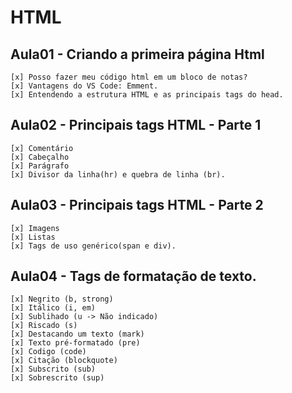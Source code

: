 # HTML

## Aula01 - Criando a primeira página Html
    [x] Posso fazer meu código html em um bloco de notas?
    [x] Vantagens do VS Code: Emment.
    [x] Entendendo a estrutura HTML e as principais tags do head.

## Aula02 - Principais tags HTML - Parte 1
    [x] Comentário
    [x] Cabeçalho
    [x] Parágrafo
    [x] Divisor da linha(hr) e quebra de linha (br).

## Aula03 - Principais tags HTML - Parte 2
    [x] Imagens
    [x] Listas
    [x] Tags de uso genérico(span e div).

## Aula04 - Tags de formatação de texto.
    [x] Negrito (b, strong)
    [x] Itálico (i, em)
    [x] Sublihado (u -> Não indicado)
    [x] Riscado (s)
    [x] Destacando um texto (mark)
    [x] Texto pré-formatado (pre)
    [x] Codigo (code)
    [x] Citação (blockquote)
    [x] Subscrito (sub)
    [x] Sobrescrito (sup)
